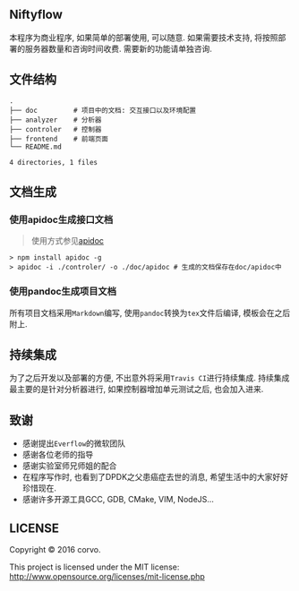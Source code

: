 ## Niftyflow


本程序为商业程序, 如果简单的部署使用, 可以随意.
如果需要技术支持, 将按照部署的服务器数量和咨询时间收费.
需要新的功能请单独咨询.

## 文件结构

```
.
├── doc         # 项目中的文档: 交互接口以及环境配置
├── analyzer    # 分析器
├── controler   # 控制器
├── frontend    # 前端页面
└── README.md

4 directories, 1 files
```

## 文档生成

### 使用apidoc生成接口文档

> 使用方式参见[apidoc](http://apidocjs.com)

```
> npm install apidoc -g
> apidoc -i ./controler/ -o ./doc/apidoc # 生成的文档保存在doc/apidoc中
```

### 使用pandoc生成项目文档

所有项目文档采用`Markdown`编写, 使用`pandoc`转换为`tex`文件后编译, 模板会在之后附上.


## 持续集成

为了之后开发以及部署的方便, 不出意外将采用`Travis CI`进行持续集成. 持续集成
最主要的是针对分析器进行, 如果控制器增加单元测试之后, 也会加入进来.


## 致谢

- 感谢提出`Everflow`的微软团队
- 感谢各位老师的指导
- 感谢实验室师兄师姐的配合
- 在程序写作时, 也看到了DPDK之父患癌症去世的消息, 希望生活中的大家好好珍惜现在.
- 感谢许多开源工具GCC, GDB, CMake, VIM, NodeJS...


## LICENSE

Copyright © 2016 corvo.

This project is licensed under the MIT license: http://www.opensource.org/licenses/mit-license.php
